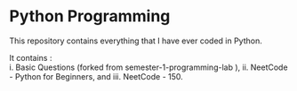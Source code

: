 # Python Programming
This repository contains everything that I have ever coded in Python.

It contains :  
i. Basic Questions (forked from semester-1-programming-lab ), 
ii. NeetCode - Python for Beginners, and
iii. NeetCode - 150.
